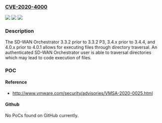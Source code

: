 ### [CVE-2020-4000](https://cve.mitre.org/cgi-bin/cvename.cgi?name=CVE-2020-4000)
![](https://img.shields.io/static/v1?label=Product&message=VMware%20SD-WAN%20Orchestrator&color=blue)
![](https://img.shields.io/static/v1?label=Version&message=n%2Fa&color=blue)
![](https://img.shields.io/static/v1?label=Vulnerability&message=Directory%20traversal&color=brighgreen)

### Description

The SD-WAN Orchestrator 3.3.2 prior to 3.3.2 P3, 3.4.x prior to 3.4.4, and 4.0.x prior to 4.0.1 allows for executing files through directory traversal. An authenticated SD-WAN Orchestrator user is able to traversal directories which may lead to code execution of files.

### POC

#### Reference
- http://www.vmware.com/security/advisories/VMSA-2020-0025.html

#### Github
No PoCs found on GitHub currently.


